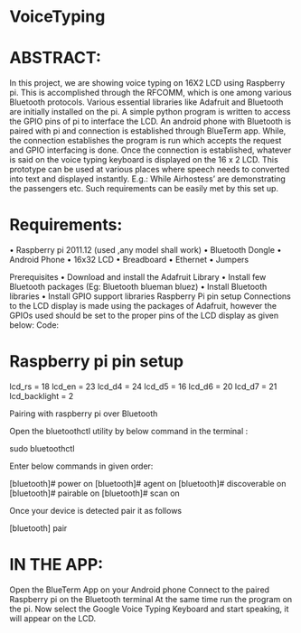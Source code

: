 # VoiceTyping

# ABSTRACT:
In this project, we are showing voice typing on 16X2 LCD using Raspberry pi. This is accomplished through the RFCOMM, which is one among various Bluetooth protocols. Various essential libraries like Adafruit and Bluetooth are initially installed on the pi. A simple python program is written to access the GPIO pins of pi to interface the LCD. An android phone with Bluetooth is paired with pi and connection is established through BlueTerm app. While, the connection establishes the program is run which accepts the request and GPIO interfacing is done. Once the connection is established, whatever is said on the voice typing keyboard is displayed on the 16 x 2 LCD. This prototype can be used at various places where speech needs to converted into text and displayed instantly. E.g.: While Airhostess’ are demonstrating the passengers etc. Such requirements can be easily met by this set up.

# Requirements:
•	Raspberry pi 2011.12 (used ,any model shall work)
•	Bluetooth Dongle
•	Android Phone
•	16x32 LCD 
•	Breadboard 
•	Ethernet
•	Jumpers

Prerequisites
•	Download and install the Adafruit Library
•	Install few Bluetooth packages
(Eg: Bluetooth blueman bluez)
•	Install Bluetooth libraries
•	Install GPIO support libraries
Raspberry Pi pin setup
Connections to the LCD display is made using the packages of Adafruit, however the GPIOs used should be set to the proper pins of the LCD display as given below:
Code:

# Raspberry pi pin setup
lcd_rs = 18
lcd_en = 23
lcd_d4 = 24
lcd_d5 = 16
lcd_d6 = 20
lcd_d7 = 21
lcd_backlight = 2

Pairing with raspberry pi over Bluetooth

Open the bluetoothctl utility by below command in the terminal :

sudo bluetoothctl

Enter below commands in given order:

[bluetooth]# power on
[bluetooth]# agent on
[bluetooth]# discoverable on
[bluetooth]# pairable on
[bluetooth]# scan on

Once your device is detected pair it as follows

[bluetooth] pair  <bluetooth address>

# IN THE APP:
Open the BlueTerm App on your Android phone
Connect to the paired Raspberry pi on the Bluetooth terminal
At the same time run the program on the pi.
Now select the Google Voice Typing Keyboard and start speaking, it will appear on the LCD. 



